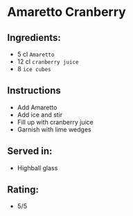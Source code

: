 # Amaretto Cranberry

## Ingredients:
- 5 cl `Amaretto`
- 12 cl `cranberry juice`
- 8 `ice cubes`

## Instructions
- Add Amaretto
- Add ice and stir
- Fill up with cranberry juice
- Garnish with lime wedges

## Served in:
- Highball glass

## Rating:
- 5/5